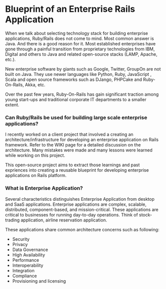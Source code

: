 # Blueprint of an Enterprise Rails Application

When we talk about selecting technology stack for building enterprise applications, Ruby/Rails does not come to mind. Most common answer is Java.
And there is a good reason for it. Most established enterprises have gone through a painful transition from proprietary technologies from IBM,
Digital and others to Java and related open-source stacks (LAMP, Apache, etc.).

New enterprise software by giants such as Google, Twitter, GroupOn are not built on Java. They use newer languages like Python, Ruby, JavaScript
, Scala and open source frameworks such as DJango, PHPCake and Ruby-On-Rails, Akka, etc.

Over the past few years, Ruby-On-Rails has gain significant traction among young start-ups and traditional corporate IT departments
to a smaller extent.

### Can Ruby/Rails be used for building large scale enterprise applications?

I recently worked on a client project that involved a creating an architecture/infrastructure for developing an enterprise
application on Rails framework. Refer to the WIKI page for a detailed discussion on the architecture.  Many mistakes were made and
many lessons were learned while working on this project.

This open-source project aims to extract those learnings and past expriences into creating a reusable blueprint for
developing enterprise applications on Rails platform.

### What is Enterprise Application?

Several characteristics distinguishes Enterprise Application from desktop and SaaS applications. Enterprise applications are
complex, scalable, distributed, component-based, and mission-critical. These applications are critical to businesses for
running day-to-day operations. Think of stock-trading application, airline reservation application.

These applications share common architecture concerns such as following:

- Security
- Privacy
- Data Governance
- High Availability
- Performance
- Interoperability
- Integration
- Compliance
- Provisioning and licensing







